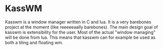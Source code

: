 KassWM
=======

Kasswm is a window manager written in C and lua. It is a very barebones project at the moment (like reeeeeaally barebones). The main design goal of kasswm is extensibility for the user. Most of the actual "window managing" will be done from lua. This means that kasswm can for example be used as both a tiling and floating wm.
